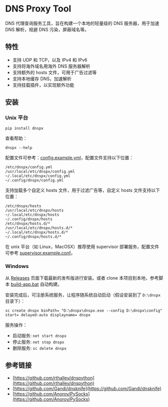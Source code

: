 DNS Proxy Tool
==============

DNS 代理查询服务工具，旨在构建一个本地的轻量级的 DNS 服务器，用于加速 DNS 解析，规避 DNS 污染，屏蔽域名等。

## 特性

- 支持 UDP 和 TCP，以及 IPv4 和 IPv6
- 支持将海外域名用海外 DNS 服务器解析
- 支持额外的 hosts 文件，可用于广告过滤等
- 支持本地缓存 DNS，加速解析
- 支持挂载插件，以实现额外功能

## 安装

### Unix 平台

```shell
pip install dnspx
```

查看帮助：

```
dnspx --help
```

配置文件可参考：[config.example.yml](./config.example.yml)，配置文件支持以下位置：

```
/etc/dnspx/config.yml
/usr/local/etc/dnspx/config.yml
~/.local/etc/dnspx/config.yml
~/.config/dnspx/config.yml
```

支持加载多个自定义 hosts 文件，用于过滤广告等，自定义 hosts 文件支持以下位置：

```
/etc/dnspx/hosts
/usr/local/etc/dnspx/hosts
~/.local/etc/dnspx/hosts
~/.config/dnspx/hosts
/etc/dnspx/hosts.d/*
/usr/local/etc/dnspx/hosts.d/*
~/.local/etc/dnspx/hosts.d/*
~/.config/dnspx/hosts.d/*
```

在 unix 平台（如 Linux，MacOSX）推荐使用 supervisor 部署服务，配置文件可参考 [supervisor.example.conf](./supervisor.example.conf)。

### Windows

从 [Releases](https://github.com/kuanghy/dnspx/releases) 页面下载最新的发布版进行安装。或者 clone 本项目到本地，参考脚本 [build-app.bat](./scripts/build-app.bat) 自动构建。

安装完成后，可注册系统服务，让程序随系统自动启动（假设安装到了 `D:\dnspx` 目录下）：

```
sc create dnspx binPath= "D:\dnspx\dnspx.exe --config D:\dnspx\config" start= delayed-auto displayname= dnspx
```

服务操作：

- 启动服务: `net start dnspx`
- 停止服务: `net stop dnspx`
- 删除服务: `sc delete dnspx`


## 参考链接

- [https://github.com/rthalley/dnspython](https://github.com/rthalley/dnspython)
- [https://github.com/Gandi/dnsknife](https://github.com/Gandi/dnsknife)
- [https://github.com/Anorov/PySocks](https://github.com/Anorov/PySocks)
